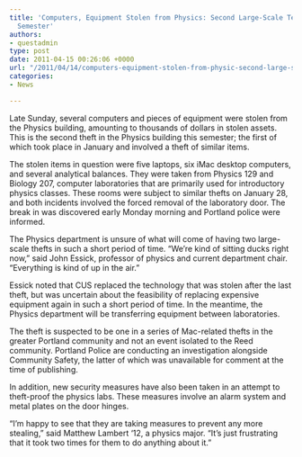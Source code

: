 ```yaml
---
title: 'Computers, Equipment Stolen from Physics: Second Large-Scale Tech Theft This
  Semester'
authors:
- questadmin
type: post
date: 2011-04-15 00:26:06 +0000
url: "/2011/04/14/computers-equipment-stolen-from-physic-second-large-scale-tech-theft-this-semester/"
categories:
- News

---
```

Late Sunday, several computers and pieces of equipment were stolen from the Physics building, amounting to thousands of dollars in stolen assets. This is the second theft in the Physics building this semester; the first of which took place in January and involved a theft of similar items.

The stolen items in question were five laptops, six iMac desktop computers, and several analytical balances. They were taken from Physics 129 and Biology 207, computer laboratories that are primarily used for introductory physics classes. These rooms were subject to similar thefts on January 28, and both incidents involved the forced removal of the laboratory door. The break in was discovered early Monday morning and Portland police were informed.

The Physics department is unsure of what will come of having two large-scale thefts in such a short period of time. “We’re kind of sitting ducks right now,” said John Essick, professor of physics and current department chair. “Everything is kind of up in the air.”

Essick noted that CUS replaced the technology that was stolen after the last theft, but was uncertain about the feasibility of replacing expensive equipment again in such a short period of time. In the meantime, the Physics department will be transferring equipment between laboratories.

The theft is suspected to be one in a series of Mac-related thefts in the greater Portland community and not an event isolated to the Reed community. Portland Police are conducting an investigation alongside Community Safety, the latter of which was unavailable for comment at the time of publishing.

In addition, new security measures have also been taken in an attempt to theft-proof the physics labs. These measures involve an alarm system and metal plates on the door hinges.

“I’m happy to see that they are taking measures to prevent any more stealing,” said Matthew Lambert ‘12, a physics major. “It’s just frustrating that it took two times for them to do anything about it.”